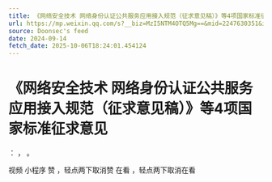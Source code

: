 ```yaml
---
title: 《网络安全技术 网络身份认证公共服务应用接入规范（征求意见稿）》等4项国家标准征求意见
url: https://mp.weixin.qq.com/s?__biz=MzI5NTM4OTQ5Mg==&mid=2247630351&idx=2&sn=12709723493f2fa83b0c88c1c85d3ef0
source: Doonsec's feed
date: 2024-09-14
fetch_date: 2025-10-06T18:24:01.454124
---
```


# 《网络安全技术 网络身份认证公共服务应用接入规范（征求意见稿）》等4项国家标准征求意见

：
，
。

视频
小程序
赞
，轻点两下取消赞
在看
，轻点两下取消在看